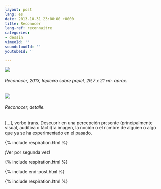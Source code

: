 ```yaml
---
layout: post
lang: es
date: 2013-10-31 23:00:00 +0000
title: Reconocer
lang-ref: reconnaitre
categories:
- dessin
vimeoId: ''
soundcloudId: ''
youtubeId: ''

---
```

![](/mepierdoparaver/imgs/d-01-300-up.jpg)

###### _Reconocer_, 2013, lapicero sobre papel, 29,7 x 21 cm. aprox.

![](/mepierdoparaver/imgs/d-01-300-det-up.jpg)

###### _Reconocer_, detalle.

\[...\], verbo trans. Descubrir en una percepción presente (principalmente visual, auditiva o táctil) la imagen, la noción o el nombre de alguien o algo que ya se ha experimentado en el pasado.

{% include respiration.html %}

¡Ver por segunda vez!

{% include respiration.html %}

{% include end-post.html %}

{% include respiration.html %}
